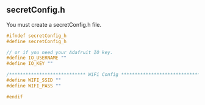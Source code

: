 ## secretConfig.h
You must create a secretConfig.h file.

```C
#ifndef secretConfig_h
#define secretConfig_h

// or if you need your Adafruit IO key.
#define IO_USERNAME ""
#define IO_KEY ""

/**************************** WiFi Config ***********************************/
#define WIFI_SSID ""
#define WIFI_PASS ""

#endif
```